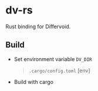 # dv-rs

Rust binding for Differvoid.

## Build
- Set environment variable `DV_DIR`
  > `.cargo/config.toml` [env]
- Build with cargo